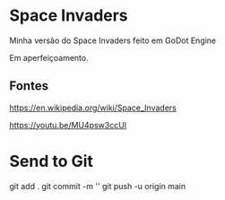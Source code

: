 # Space Invaders
Minha versão do Space Invaders feito em GoDot Engine

Em aperfeiçoamento.

## Fontes 

https://en.wikipedia.org/wiki/Space_Invaders

https://youtu.be/MU4psw3ccUI

# Send to Git
git add .
git commit -m ''
git push -u origin main
